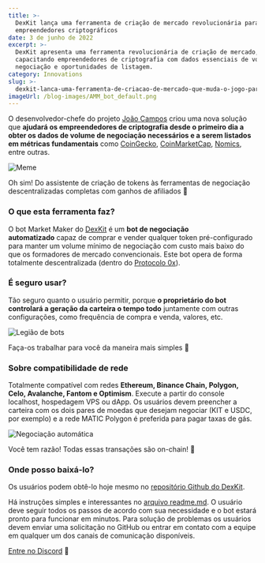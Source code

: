 ```yaml
---
title: >-
  DexKit lança uma ferramenta de criação de mercado revolucionária para
  empreendedores criptográficos
date: 3 de junho de 2022
excerpt: >-
  DexKit apresenta uma ferramenta revolucionária de criação de mercado,
  capacitando empreendedores de criptografia com dados essenciais de volume de
  negociação e oportunidades de listagem.
category: Innovations
slug: >-
  dexkit-lanca-uma-ferramenta-de-criacao-de-mercado-que-muda-o-jogo-para-criptoempreendedores
imageUrl: /blog-images/AMM_bot_default.png
---
```

O desenvolvedor-chefe do projeto [João Campos](https://github.com/JoaoCampos89) criou uma nova solução que **ajudará os empreendedores de criptografia desde o primeiro dia a obter os dados de volume de negociação necessários e a serem listados em métricas fundamentais** como [CoinGecko](https://coingecko.com), [CoinMarketCap](https://coinmarketcap.com), [Nomics](https://nomics.com/), entre outras.

![Meme](/blog-images/your_crypto_business.jpg)

Oh sim! Do assistente de criação de tokens às ferramentas de negociação descentralizadas completas com ganhos de afiliados 🤑

### O que esta ferramenta faz?

O bot Market Maker do [DexKit](https://dexkit.com/) é um **bot de negociação automatizado** capaz de comprar e vender qualquer token pré-configurado para manter um volume mínimo de negociação com custo mais baixo do que os formadores de mercado convencionais. Este bot opera de forma totalmente descentralizada (dentro do [Protocolo 0x](https://0x.org/)).

### É seguro usar?

Tão seguro quanto o usuário permitir, porque **o proprietário do bot controlará a geração da carteira o tempo todo** juntamente com outras configurações, como frequência de compra e venda, valores, etc.

![Legião de bots](/blog-images/bot_legion.gif)

Faça-os trabalhar para você da maneira mais simples 🤖

### Sobre compatibilidade de rede

Totalmente compatível com redes **Ethereum, Binance Chain, Polygon, Celo, Avalanche, Fantom e Optimism**. Execute a partir do console localhost, hospedagem VPS ou dApp. Os usuários devem preencher a carteira com os dois pares de moedas que desejam negociar (KIT e USDC, por exemplo) e a rede MATIC Polygon é preferida para pagar taxas de gás.

![Negociação automática](/blog-images/defi_trading_automode.png)

Você tem razão! Todas essas transações são on-chain! 👀

### Onde posso baixá-lo?

Os usuários podem obtê-lo hoje mesmo no [repositório Github do DexKit](https://github.com/DexKit/trading-bot).

Há instruções simples e interessantes no [arquivo readme.md](https://github.com/DexKit/trading-bot#readme). O usuário deve seguir todos os passos de acordo com sua necessidade e o bot estará pronto para funcionar em minutos. Para solução de problemas os usuários devem enviar uma solicitação no GitHub ou entrar em contato com a equipe em qualquer um dos canais de comunicação disponíveis.

[Entre no Discord](https://discord.gg/9NT7YCn987) 📣
